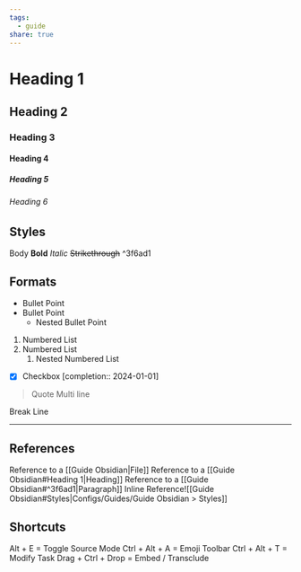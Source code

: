 ```yaml
---
tags:
  - guide
share: true
---
```


# Heading 1
## Heading 2
### Heading 3
#### Heading 4
##### Heading 5
###### Heading 6

## Styles

Body
**Bold**
_Italic_
~~Strikethrough~~ ^3f6ad1

## Formats

- Bullet Point
- Bullet Point
	- Nested Bullet Point
1. Numbered List
2. Numbered List
	1. Nested Numbered List
- [x] Checkbox  [completion:: 2024-01-01]
>Quote
>Multi line

Break Line
___

## References

Reference to a [[Guide Obsidian|File]]
Reference to a [[Guide Obsidian#Heading 1|Heading]]
Reference to a [[Guide Obsidian#^3f6ad1|Paragraph]]
Inline Reference![[Guide Obsidian#Styles|Configs/Guides/Guide Obsidian > Styles]]
## Shortcuts

Alt + E = Toggle Source Mode
Ctrl + Alt + A = Emoji Toolbar
Ctrl + Alt + T = Modify Task
Drag + Ctrl + Drop = Embed /  Transclude
